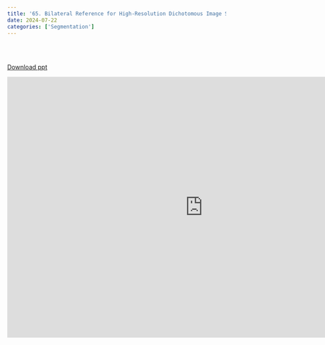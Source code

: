 ```yaml
---
title: '65. Bilateral Reference for High-Resolution Dichotomous Image Segmentation'
date: 2024-07-22
categories: ['Segmentation']
---
```


<br><br>

[Download ppt](/ppt/65.pptx)

<center>
<iframe src="https://docs.google.com/presentation/d/e/2PACX-1vTKV3_Wo-zXbvez88pAW1ppeyptts1aYy3Eo979BWQM4ZEVszKq83MPefrR_SEuBw/embed?start=false&loop=false&delayms=3000" frameborder="0" width="900" height="600" allowfullscreen="true" mozallowfullscreen="true" webkitallowfullscreen="true min-width="350px"></iframe>
</center>

<br>

<script src="https://utteranc.es/client.js"
        repo="RTOS-KGU/RTOS-utterances-comment"
        issue-term="pathname"
        label="Comment"
        theme="github-light"
        crossorigin="anonymous"
        async>
</script>